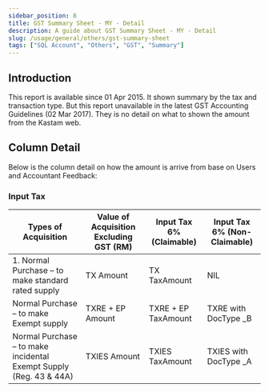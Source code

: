 ```yaml
---
sidebar_position: 8
title: GST Summary Sheet - MY - Detail
description: A guide about GST Summary Sheet - MY - Detail
slug: /usage/general/others/gst-summary-sheet
tags: ["SQL Account", "Others", "GST", "Summary"]
---
```


## Introduction

This report is available since 01 Apr 2015. It shown summary by the tax and transaction type. But this report unavailable in the latest GST Accounting Guidelines (02 Mar 2017). They is no detail on what to shown the amount from the Kastam web.

## Column Detail

Below is the column detail on how the amount is arrive from base on Users and Accountant Feedback:

### Input Tax

| Types of Acquisition | Value of Acquisition Excluding GST (RM) | Input Tax 6% (Claimable) | Input Tax 6% (Non-Claimable) |
|------------------------|------------------------------------------|----------------------------|-------------------------------|
| 1. Normal Purchase – to make standard rated supply | TX Amount | TX TaxAmount | NIL |
| Normal Purchase – to make Exempt supply | TXRE + EP Amount | TXRE + EP TaxAmount | TXRE with DocType _B |
| Normal Purchase – to make incidental Exempt Supply (Reg. 43 & 44A) | TXIES Amount | TXIES TaxAmount | TXIES with DocType _A |

